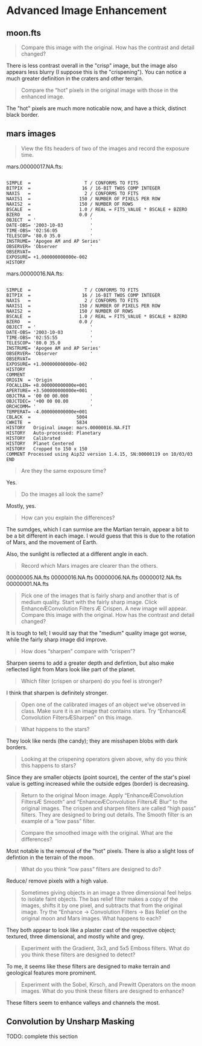 # Advanced Image Enhancement

## moon.fts

> Compare this image with the original. How has the contrast and detail changed?

There is less contrast overall in the "crisp" image, but the image also
appears less blurry (I suppose this is the "crispening"). You can notice
a much greater definition in the craters and other terrain.

> Compare the “hot” pixels in the original image with those in the enhanced image.

The "hot" pixels are much more noticable now, and have a thick, distinct
black border.

## mars images

>  View the fits headers of two of the images and record the exposure time.

mars.00000017.NA.fts:

```

SIMPLE  =                    T / CONFORMS TO FITS                               
BITPIX  =                   16 / 16-BIT TWOS COMP INTEGER                       
NAXIS   =                    2 / CONFORMS TO FITS                               
NAXIS1  =                  150 / NUMBER OF PIXELS PER ROW                       
NAXIS2  =                  150 / NUMBER OF ROWS                                 
BSCALE  =                  1.0 / REAL = FITS_VALUE * BSCALE + BZERO             
BZERO   =                  0.0 /                                                
OBJECT  = '                    '                                                
DATE-OBS= '2003-10-03          '                                                
TIME-OBS= '02:56:05            '                                                
TELESCOP= '80.0 35.0           '                                                
INSTRUME= 'Apogee AM and AP Series'                                             
OBSERVER= 'Observer            '                                                
OBSERVAT=                                                                       
EXPOSURE= +1.000000000000e-002                                                  
HISTORY    

```

mars.00000016.NA.fts:

```

SIMPLE  =                    T / CONFORMS TO FITS                               
BITPIX  =                   16 / 16-BIT TWOS COMP INTEGER                       
NAXIS   =                    2 / CONFORMS TO FITS                               
NAXIS1  =                  150 / NUMBER OF PIXELS PER ROW                       
NAXIS2  =                  150 / NUMBER OF ROWS                                 
BSCALE  =                  1.0 / REAL = FITS_VALUE * BSCALE + BZERO             
BZERO   =                  0.0 /                                                
OBJECT  = '                    '                                                
DATE-OBS= '2003-10-03          '                                                
TIME-OBS= '02:55:55            '                                                
TELESCOP= '80.0 35.0           '                                                
INSTRUME= 'Apogee AM and AP Series'                                             
OBSERVER= 'Observer            '                                                
OBSERVAT=                                                                       
EXPOSURE= +1.000000000000e-002                                                  
HISTORY                                                                         
COMMENT                                                                         
ORIGIN  = 'Origin              '                                                
FOCALLEN= +8.000000000000e+001                                                  
APERTURE= +3.500000000000e+001                                                  
OBJCTRA = '00 00 00.000        '                                                
OBJCTDEC= '+00 00 00.00        '                                                
ORCHCOMM= '                    '                                                
TEMPERAT= -4.000000000000e+001                                                  
CBLACK  =                 5004                                                  
CWHITE  =                 5834                                                  
HISTORY   Original image: mars.00000016.NA.FIT                                  
HISTORY   Auto-processed: Planetary                                             
HISTORY   Calibrated                                                            
HISTORY   Planet Centered                                                       
HISTORY   Cropped to 150 x 150                                                  
COMMENT Processed using Aip32 version 1.4.15, SN:00000119 on 10/03/03           
END  

```

> Are they the same exposure time?

Yes.

> Do the images all look the same?

Mostly, yes.

> How can you explain the differences?

The sumdges, which I can surmise are the Martian terrain, appear a bit to
be a bit different in each image. I would guess that this is due to the rotation of Mars, and the movement of Earth.

Also, the sunlight is reflected at a different angle in each.

> Record which Mars images are clearer than the others.

00000005.NA.fts
00000016.NA.fts
00000006.NA.fts
00000012.NA.fts
00000001.NA.fts

> Pick one of the images that is fairly sharp and another that is of medium quality.
> Start with the fairly sharp image. Click EnhanceÆConvolution Filters Æ Crispen. A
> new image will appear. Compare this image with the original. How has the contrast and
> detail changed? 

It is tough to tell; I would say that the "medium" quality image got worse,
while the fairly sharp image did improve.

> How does “sharpen” compare with “crispen”?

Sharpen seems to add a greater depth and defintion, but also make reflected
light from Mars look like part of the planet.

> Which filter (crispen or sharpen) do you feel is stronger?

I think that sharpen is definitely stronger.

> Open one of the calibrated images of an object we’ve observed in class. Make
> sure it is an image that contains stars. Try “EnhanceÆ Convolution FiltersÆSharpen” on this image.

> What happens to the stars?

They look like nerds (the candy); they are misshapen blobs with dark borders.

> Looking at the crispening operators given above, why do you think this happens to stars?

Since they are smaller objects (point source), the center of the star's pixel
value is getting increased while the outside edges (border) is decreasing.

>Return to the original Moon image. Apply “EnhanceÆConvolution FiltersÆ
> Smooth” and “EnhanceÆConvolution FiltersÆ Blur” to the original images. The crispen
> and sharpen filters are called “high pass” filters. They are designed to bring out details.
> The Smooth filter is an example of a “low pass” filter.

> Compare the smoothed image with the original. What are the differences?

Most notable is the removal of the "hot" pixels. There is also a slight loss
of defintion in the terrain of the moon.

> What do you think “low pass” filters are designed to do?

Reduce/ remove pixels with a high value.

> Sometimes giving objects in an image a three dimensional feel helps to isolate
> faint objects. The bas relief filter makes a copy of the images, shifts it by one pixel, and
> subtracts that from the original image. Try the “Enhance -> Convolution Filters -> Bas
> Relief on the original moon and Mars images. What happens to each?

They both appear to look like a plaster cast of the respective object;
textured, three dimensional, and mostly white and grey.

> Experiment with the Gradient, 3x3, and 5x5 Emboss filters.
> What do you think these filters are designed to detect?

To me, it seems like these filters are designed to make terrain and 
geological features more prominent.

> Experiment with the Sobel, Kirsch, and Prewitt Operators on the moon images.
> What do you think these filters are designed to enhance?

These filters seem to enhance valleys and channels the most.

## Convolution by Unsharp Masking

TODO: complete this section
